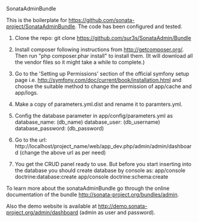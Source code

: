 SonataAdminBundle

This is the boilerplate for https://github.com/sonata-project/SonataAdminBundle. The code has been configured and tested.

1. Clone the repo:
    git clone https://github.com/sur3s/SonataAdmin/Bundle

2. Install composer following instructions from http://getcomposer.org/. Then run "php composer.phar install" to install them. (It will download all the vendor files so it might take a while to complete.)

3. Go to the 'Setting up Permissions' section of the official symfony setup page i.e. http://symfony.com/doc/current/book/installation.html and choose the suitable method to change the permission of app/cache and app/logs.

4. Make a copy of parameters.yml.dist and rename it to paramters.yml.

5. Config the database parameter in app/config/parameters.yml as
    database_name: (db_name)
    database_user: (db_username)
    database_password: (db_password)

6. Go to the url: http://localhost/project_name/web/app_dev.php/admin/admin/dashboard
  (change the above url as per need)

7. You get the CRUD panel ready to use. But before you start inserting into the database you should create database by console as:
	app/console doctrine:database:create
	app/console doctrine:schema:create

To learn more about the sonataAdminBundle go through the online documentation of the bundle http://sonata-project.org/bundles/admin.

Also the demo website is available at http://demo.sonata-project.org/admin/dashboard (admin as user and password).